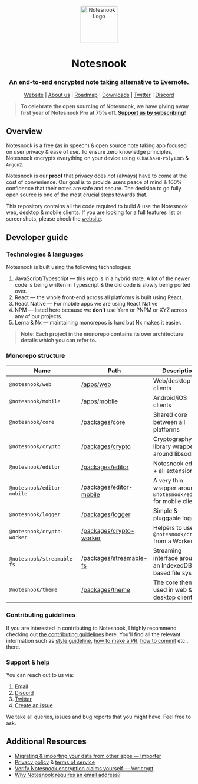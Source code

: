 <p align="center">
<img style="align:center;" src="https://raw.githubusercontent.com/streetwriters/notesnook/master/resources/icon.png" alt="Notesnook Logo" width="100" />
</p>

<h1 align="center">Notesnook</h1>
<h3 align="center">An end-to-end encrypted note taking alternative to Evernote.</h3>
<p align="center">
<a href="https://notesnook.com/">Website</a> | <a href="https://notesnook.com/about">About us</a> | <a href="https://notesnook.com/roadmap">Roadmap</a> | <a href="https://notesnook.com/downloads">Downloads</a> | <a href="https://twitter.com/@notesnook">Twitter</a> | <a href="https://discord.gg/5davZnhw3V">Discord</a>
</p>

> **To celebrate the open sourcing of Notesnook, we have giving away first year of Notesnook Pro at 75% off. [Support us by subscribing](https://app.notesnook.com/#/buy/yearly/OPENSOURCE)!**

## Overview

Notesnook is a free (as in speech) & open source note taking app focused on user privacy & ease of use. To ensure zero knowledge principles, Notesnook encrypts everything on your device using `XChaCha20-Poly1305` & `Argon2`.

Notesnook is our **proof** that privacy does _not_ (always) have to come at the cost of convenience. Our goal is to provide users peace of mind & 100% confidence that their notes are safe and secure. The decision to go fully open source is one of the most crucial steps towards that.

This repository contains all the code required to build & use the Notesnook web, desktop & mobile clients. If you are looking for a full features list or screenshots, please check the [website](https://notesnook.com/).

## Developer guide

### Technologies & languages

Notesnook is built using the following technologies:

1. JavaScript/Typescript — this repo is in a hybrid state. A lot of the newer code is being written in Typescript & the old code is slowly being ported over.
2. React — the whole front-end across all platforms is built using React.
3. React Native — For mobile apps we are using React Native
4. NPM — listed here because we **don't** use Yarn or PNPM or XYZ across any of our projects.
5. Lerna & Nx — maintaining monorepos is hard but Nx makes it easier.

> **Note: Each project in the monorepo contains its own architecture details which you can refer to.**

### Monorepo structure

| Name                       | Path                                     | Description                                                       |
| -------------------------- | ---------------------------------------- | ----------------------------------------------------------------- |
| `@notesnook/web`           | [/apps/web][web]                         | Web/desktop clients                                               |
| `@notesnook/mobile`        | [/apps/mobile][mobile]                   | Android/iOS clients                                               |
| `@notesnook/core`          | [/packages/core][core]                   | Shared core between all platforms                                 |
| `@notesnook/crypto`        | [/packages/crypto][crypto]               | Cryptography library wrapper around libsodium                     |
| `@notesnook/editor`        | [/packages/editor][editor]               | Notesnook editor + all extensions                                 |
| `@notesnook/editor-mobile` | [/packages/editor-mobile][editor-mobile] | A very thin wrapper around `@notesnook/editor` for mobile clients |
| `@notesnook/logger`        | [/packages/logger][logger]               | Simple & pluggable logger                                         |
| `@notesnook/crypto-worker` | [/packages/crypto-worker][crypto-worker] | Helpers to use `@notesnook/crypto` from a Worker                  |
| `@notesnook/streamable-fs` | [/packages/streamable-fs][streamable-fs] | Streaming interface around an IndexedDB based file system         |
| `@notesnook/theme`         | [/packages/theme][theme]                 | The core theme used in web & desktop clients                      |

[web]: /apps/web
[mobile]: /apps/mobile
[core]: /packages/core
[crypto]: /packages/crypto
[editor]: /packages/editor
[editor-mobile]: /packages/editor-mobile
[logger]: /packages/logger
[crypto-worker]: /packages/crypto-worker
[streamable-fs]: /packages/streamable-fs
[theme]: /packages/theme

### Contributing guidelines

If you are interested in contributing to Notesnook, I highly recommend checking out [the contributing guidelines](/CONTRIBUTING.md) here. You'll find all the relevant information such as [style guideline](/CONTRIBUTING.md#style-guidelines), [how to make a PR](/CONTRIBUTING.md#opening--submitting-a-pull-request), [how to commit](/CONTRIBUTING.md#commit-guidelines) etc., there.

### Support & help

You can reach out to us via:

1. [Email](mailto:support@streetwriters.co)
2. [Discord](https://discord.gg/5davZnhw3V)
3. [Twitter](https://twitter.com/notesnook)
4. [Create an issue](https://github.com/streetwriters/notesnook/issues/new)

We take all queries, issues and bug reports that you might have. Feel free to ask.

## Additional Resources

- [Migrating & importing your data from other apps — Importer](https://importer.notesnook.com/)
- [Privacy policy](https://notesnook.com/privacy) & [terms of service](https://notesnook.com/terms)
- [Verify Notesnook encryption claims yourself — Vericrypt](https://vericrypt.notesnook.com/)
- [Why Notesnook requires an email address?](https://blog.notesnook.com/why-notesnook-requires-an-email-address/)
